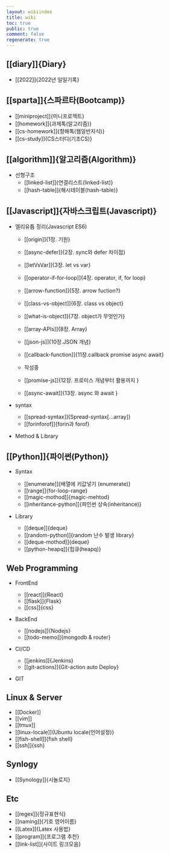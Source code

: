 ```yaml
---
layout: wikiindex
title: wiki
toc: true
public: true
comment: false
regenerate: true
---
```


## [[diary]]{Diary}
* [[2022]]{2022년 일일기록}

## [[sparta]]{스파르타(Bootcamp)}
* [[miniproject]]{미니프로젝트}
* [[homework]]{과제톡(알고리즘)}
* [[cs-homework]]{항해톡(웹일반지식)}
* [[cs-study]]{CS스터디(기초CS)}

## [[algorithm]]{알고리즘(Algorithm)}
- 선형구조
    * [[linked-list]]{연결리스트(linked-list)}
    * [[hash-table]]{해시테이블(hash-table)}


## [[Javascript]]{자바스크립트(Javascript)}
- 엘리유튭 정리(Javascript ES6)
    * [[origin]]{1장. 기원}
    * [[async-defer]]{2장. sync와 defer 차이점}
    * [[letVsVar]]{3장. let vs var}
    * [[operator-if-for-loop]]{4장. operator, if, for loop}
    * [[arrow-function]]{5장. arrow fuction?}
    * [[class-vs-object]]{6장. class vs object}
    * [[what-is-object]]{7장. object가 무엇인가}
    * [[array-APIs]]{8장. Array} 
    * [[json-js]]{10장.JSON 개념} 
    * [[callback-function]]{11장.callback promise async await}
    
    * 작성중
    * [[promise-js]]{12장. 프로미스 개념부터 활용까지 }
    * [[async-await]]{13장. async 와 await }
    
- syntax 
    * [[spread-syntax]]{Spread-syntax[...array]}
    * [[forinforof]]{forin과 forof}
    
- Method & Library
    


## [[Python]]{파이썬(Python)}
- Syntax
    * [[enumerate]]{배열에 키값넣기 (enumerate)}
    * [[range]]{for-loop-range}
    * [[magic-mothod]]{magic-mehtod}
    * [[inheritance-python]]{파인썬 상속(inheritance)}
    
    
- Library 
    * [[deque]]{deque}
    * [[random-python]]{random 난수 발생 library}
    * [[deque-mothod]]{deque}
    * [[python-heapq]]{힙큐(heapq)}
    
## Web Programming
- FrontEnd
    * [[react]]{React}
    * [[flask]]{Flask}
    * [[css]]{css}

- BackEnd
    * [[nodejs]]{Nodejs}
    * [[todo-memo]]{mongodb & router}
    
- CI/CD
    * [[jenkins]]{Jenkins}
    * [[git-actions]]{Git-action auto Deploy}

- GIT

    
## Linux & Server
* [[Docker]]
* [[vim]]
* [[tmux]]
* [[linux-locale]]{Ubuntu locale(언어설정)}
* [[fish-shell]]{fish shell} 
* [[ssh]]{ssh}


## Synlogy
* [[Synology]]{시놀로지} 


## Etc 
* [[regex]]{정규표현식}
* [[naming]]{기호 영어이름}
* [[Latex]]{Latex 사용법}
* [[program]]{프로그램 추천}
* [[link-list]]{사이트 링크모음}

